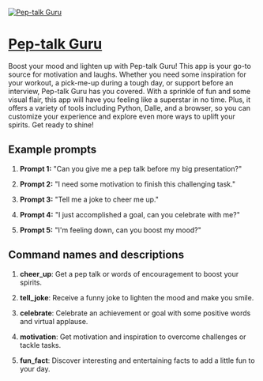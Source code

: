 [![Pep-talk Guru](https://files.oaiusercontent.com/file-8wd0xungSk23UbiPyRfXZlf9?se=2123-10-16T23%3A37%3A10Z&sp=r&sv=2021-08-06&sr=b&rscc=max-age%3D31536000%2C%20immutable&rscd=attachment%3B%20filename%3Dff84379d-2074-4262-be3e-28b041ef54b6.png&sig=g39SfTRtQZrYxPUj9iTI4iDZSUcv1pNVk513eDux95Y%3D)](https://chat.openai.com/g/g-oUQRqcRmh-pep-talk-guru)

# [Pep-talk Guru](https://chat.openai.com/g/g-oUQRqcRmh-pep-talk-guru)

Boost your mood and lighten up with Pep-talk Guru! This app is your go-to source for motivation and laughs. Whether you need some inspiration for your workout, a pick-me-up during a tough day, or support before an interview, Pep-talk Guru has you covered. With a sprinkle of fun and some visual flair, this app will have you feeling like a superstar in no time. Plus, it offers a variety of tools including Python, Dalle, and a browser, so you can customize your experience and explore even more ways to uplift your spirits. Get ready to shine!

## Example prompts

1. **Prompt 1:** "Can you give me a pep talk before my big presentation?"

2. **Prompt 2:** "I need some motivation to finish this challenging task."

3. **Prompt 3:** "Tell me a joke to cheer me up."

4. **Prompt 4:** "I just accomplished a goal, can you celebrate with me?"

5. **Prompt 5:** "I'm feeling down, can you boost my mood?"

## Command names and descriptions

1. **cheer_up**: Get a pep talk or words of encouragement to boost your spirits.

2. **tell_joke**: Receive a funny joke to lighten the mood and make you smile.

3. **celebrate**: Celebrate an achievement or goal with some positive words and virtual applause.

4. **motivation**: Get motivation and inspiration to overcome challenges or tackle tasks.

5. **fun_fact**: Discover interesting and entertaining facts to add a little fun to your day.